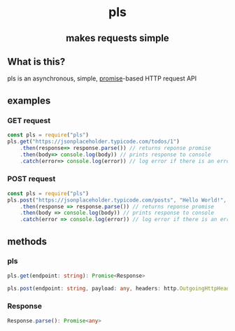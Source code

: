 <div align='center'>

# pls

## makes requests simple

</div>

## What is this?
pls is an asynchronous, simple, [promise](https://developer.mozilla.org/enUS/docs/Web/JavaScript/Reference/Global_Objects/Promise)-based HTTP request API

## examples

### GET request
```js
const pls = require("pls")
pls.get("https://jsonplaceholder.typicode.com/todos/1")
    .then(response=> response.parse()) // returns reponse promise
    .then(body=> console.log(body)) // prints response to console
    .catch(error=> console.log(error)) // log error if there is an error
```

### POST request
```js
const pls = require("pls")
pls.post("https://jsonplaceholder.typicode.com/posts", "Hello World!", {"Content-type": "text/plain"})
    .then(response => response.parse()) // returns reponse promise
    .then(body => console.log(body)) // prints response to console
    .catch(error => console.log(error)) // log error if there is an error
```
## methods 

### pls

```ts
pls.get(endpoint: string): Promise<Response>
```

```ts
pls.post(endpoint: string, payload: any, headers: http.OutgoingHttpHeaders): Promise<Response>
```

### Response

```ts
Response.parse(): Promise<any>
``` 
